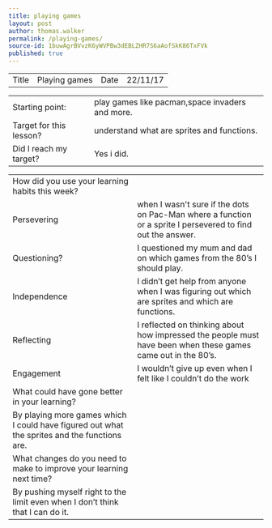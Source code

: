 ```yaml
---
title: playing games
layout: post
author: thomas.walker
permalink: /playing-games/
source-id: 1buwAgrBVvzK6yWVPBw3dEBLZHR7S6aAofSkK86TxFVk
published: true
---
```

<table>
  <tr>
    <td>Title</td>
    <td>Playing games</td>
    <td>Date</td>
    <td>22/11/17</td>
  </tr>
</table>


<table>
  <tr>
    <td>Starting point:</td>
    <td>play games like pacman,space invaders and more.</td>
  </tr>
  <tr>
    <td>Target for this lesson?</td>
    <td>understand what are sprites and functions.</td>
  </tr>
  <tr>
    <td>Did I reach my target? </td>
    <td>Yes i did.</td>
  </tr>
</table>


<table>
  <tr>
    <td>How did you use your learning habits this week?</td>
    <td></td>
  </tr>
  <tr>
    <td>Persevering</td>
    <td>when I wasn't sure if the dots on Pac-Man where a function or a sprite I persevered to find out the answer.</td>
  </tr>
  <tr>
    <td>Questioning?</td>
    <td>I questioned my mum and dad on which games from the 80’s I should play.</td>
  </tr>
  <tr>
    <td>Independence</td>
    <td>I didn’t get help from anyone when I was figuring out which are sprites and which are functions.</td>
  </tr>
  <tr>
    <td>Reflecting</td>
    <td>I reflected on thinking about how impressed the people must have been when these games came out in the 80’s.</td>
  </tr>
  <tr>
    <td>Engagement</td>
    <td>I wouldn’t give up even when I felt like I couldn’t do the work</td>
  </tr>
  <tr>
    <td>What could have gone better in your learning?</td>
    <td></td>
  </tr>
  <tr>
    <td>By playing more games which I could have figured out what the sprites and the functions are.</td>
    <td></td>
  </tr>
  <tr>
    <td>What changes do you need to make to improve your learning next time?</td>
    <td></td>
  </tr>
  <tr>
    <td>By pushing myself right to the limit even when I don’t think that I can do it.</td>
    <td></td>
  </tr>
</table>


